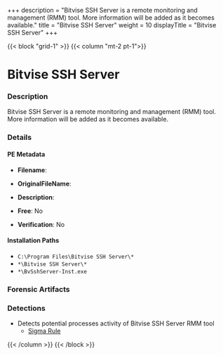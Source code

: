 +++
description = "Bitvise SSH Server is a remote monitoring and management (RMM) tool. More information will be added as it becomes available."
title = "Bitvise SSH Server"
weight = 10
displayTitle = "Bitvise SSH Server"
+++


{{< block "grid-1" >}}
{{< column "mt-2 pt-1">}}

# Bitvise SSH Server


### Description

Bitvise SSH Server is a remote monitoring and management (RMM) tool. More information will be added as it becomes available.




### Details


#### PE Metadata
- **Filename**: 
- **OriginalFileName**: 
- **Description**: 


- **Free**: No

- **Verification**: No




#### Installation Paths
- `C:\Program Files\Bitvise SSH Server\*`
- `*\Bitvise SSH Server\*`
- `*\BvSshServer-Inst.exe`

### Forensic Artifacts






### Detections
- Detects potential processes activity of Bitvise SSH Server RMM tool
  - [Sigma Rule](https://github.com/magicsword-io/LOLRMM/blob/main/detections/sigma/bitvise_ssh_server_processes_sigma.yml)




{{< /column >}}
{{< /block >}}
